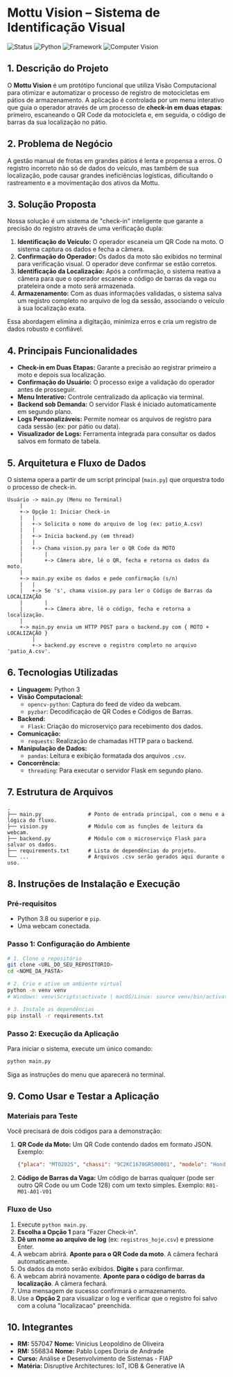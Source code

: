 # Mottu Vision – Sistema de Identificação Visual

![Status](https://img.shields.io/badge/status-Concluído-green)
![Python](https://img.shields.io/badge/Python-3.9%2B-blue.svg)
![Framework](https://img.shields.io/badge/Framework-Flask-black.svg)
![Computer Vision](https://img.shields.io/badge/Vision-OpenCV-orange.svg)

## 1. Descrição do Projeto
O **Mottu Vision** é um protótipo funcional que utiliza Visão Computacional para otimizar e automatizar o processo de registro de motocicletas em pátios de armazenamento. A aplicação é controlada por um menu interativo que guia o operador através de um processo de **check-in em duas etapas**: primeiro, escaneando o QR Code da motocicleta e, em seguida, o código de barras da sua localização no pátio.

## 2. Problema de Negócio
A gestão manual de frotas em grandes pátios é lenta e propensa a erros. O registro incorreto não só de dados do veículo, mas também de sua localização, pode causar grandes ineficiências logísticas, dificultando o rastreamento e a movimentação dos ativos da Mottu.

## 3. Solução Proposta
Nossa solução é um sistema de "check-in" inteligente que garante a precisão do registro através de uma verificação dupla:
1.  **Identificação do Veículo:** O operador escaneia um QR Code na moto. O sistema captura os dados e fecha a câmera.
2.  **Confirmação do Operador:** Os dados da moto são exibidos no terminal para verificação visual. O operador deve confirmar se estão corretos.
3.  **Identificação da Localização:** Após a confirmação, o sistema reativa a câmera para que o operador escaneie o código de barras da vaga ou prateleira onde a moto será armazenada.
4.  **Armazenamento:** Com as duas informações validadas, o sistema salva um registro completo no arquivo de log da sessão, associando o veículo à sua localização exata.

Essa abordagem elimina a digitação, minimiza erros e cria um registro de dados robusto e confiável.

## 4. Principais Funcionalidades
* **Check-in em Duas Etapas:** Garante a precisão ao registrar primeiro a moto e depois sua localização.
* **Confirmação do Usuário:** O processo exige a validação do operador antes de prosseguir.
* **Menu Interativo:** Controle centralizado da aplicação via terminal.
* **Backend sob Demanda:** O servidor Flask é iniciado automaticamente em segundo plano.
* **Logs Personalizáveis:** Permite nomear os arquivos de registro para cada sessão (ex: por pátio ou data).
* **Visualizador de Logs:** Ferramenta integrada para consultar os dados salvos em formato de tabela.

## 5. Arquitetura e Fluxo de Dados
O sistema opera a partir de um script principal (`main.py`) que orquestra todo o processo de check-in.

```
Usuário -> main.py (Menu no Terminal)
    |
    +-> Opção 1: Iniciar Check-in
    |   |
    |   +-> Solicita o nome do arquivo de log (ex: patio_A.csv)
    |   |
    |   +-> Inicia backend.py (em thread)
    |   |
    |   +-> Chama vision.py para ler o QR Code da MOTO
    |       |
    |       +-> Câmera abre, lê o QR, fecha e retorna os dados da moto.
    |
    +-> main.py exibe os dados e pede confirmação (s/n)
    |   |
    |   +-> Se 's', chama vision.py para ler o Código de Barras da LOCALIZAÇÃO
    |       |
    |       +-> Câmera abre, lê o código, fecha e retorna a localização.
    |
    +-> main.py envia um HTTP POST para o backend.py com { MOTO + LOCALIZAÇÃO }
        |
        +-> backend.py escreve o registro completo no arquivo 'patio_A.csv'.
```

## 6. Tecnologias Utilizadas
* **Linguagem:** Python 3
* **Visão Computacional:**
    * `opencv-python`: Captura do feed de vídeo da webcam.
    * `pyzbar`: Decodificação de QR Codes e Códigos de Barras.
* **Backend:**
    * `Flask`: Criação do microserviço para recebimento dos dados.
* **Comunicação:**
    * `requests`: Realização de chamadas HTTP para o backend.
* **Manipulação de Dados:**
    * `pandas`: Leitura e exibição formatada dos arquivos `.csv`.
* **Concorrência:**
    * `threading`: Para executar o servidor Flask em segundo plano.

## 7. Estrutura de Arquivos
```
.
├── main.py               # Ponto de entrada principal, com o menu e a lógica do fluxo.
├── vision.py             # Módulo com as funções de leitura da webcam.
├── backend.py            # Módulo com o microserviço Flask para salvar os dados.
├── requirements.txt      # Lista de dependências do projeto.
└── ...                   # Arquivos .csv serão gerados aqui durante o uso.
```

## 8. Instruções de Instalação e Execução

### Pré-requisitos
* Python 3.8 ou superior e `pip`.
* Uma webcam conectada.

### Passo 1: Configuração do Ambiente
```bash
# 1. Clone o repositório
git clone <URL_DO_SEU_REPOSITORIO>
cd <NOME_DA_PASTA>

# 2. Crie e ative um ambiente virtual
python -m venv venv
# Windows: venv\Scripts\activate | macOS/Linux: source venv/bin/activate

# 3. Instale as dependências
pip install -r requirements.txt
```

### Passo 2: Execução da Aplicação
Para iniciar o sistema, execute um único comando:
```bash
python main.py
```
Siga as instruções do menu que aparecerá no terminal.

## 9. Como Usar e Testar a Aplicação

### Materiais para Teste
Você precisará de dois códigos para a demonstração:
1.  **QR Code da Moto:** Um QR Code contendo dados em formato JSON. Exemplo:
    ```json
    {"placa": "MTO2025", "chassi": "9C2KC1670GR500001", "modelo": "Honda Pop 110i"}
    ```
2.  **Código de Barras da Vaga:** Um código de barras qualquer (pode ser outro QR Code ou um Code 128) com um texto simples. Exemplo: `R01-M01-A01-V01`

### Fluxo de Uso
1.  Execute `python main.py`.
2.  **Escolha a Opção 1** para "Fazer Check-in".
3.  **Dê um nome ao arquivo de log** (ex: `registros_hoje.csv`) e pressione Enter.
4.  A webcam abrirá. **Aponte para o QR Code da moto**. A câmera fechará automaticamente.
5.  Os dados da moto serão exibidos. **Digite `s`** para confirmar.
6.  A webcam abrirá novamente. **Aponte para o código de barras da localização**. A câmera fechará.
7.  Uma mensagem de sucesso confirmará o armazenamento.
8.  Use a **Opção 2** para visualizar o log e verificar que o registro foi salvo com a coluna "localizacao" preenchida.

## 10. Integrantes
* **RM:** 557047 **Nome:** Vinicius Leopoldino de Oliveira
* **RM:** 556834 **Nome:** Pablo Lopes Doria de Andrade
* **Curso:** Análise e Desenvolvimento de Sistemas - FIAP
* **Matéria:** Disruptive Architectures: IoT, IOB & Generative IA
